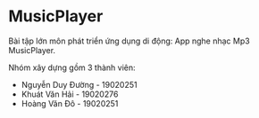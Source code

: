 # MusicPlayer
Bài tập lớn môn phát triển ứng dụng di động: App nghe nhạc Mp3 MusicPlayer.

Nhóm xây dựng gồm 3 thành viên:
  * Nguyễn Duy Đường - 19020251
  * Khuát Văn Hải - 19020276
  * Hoàng Văn Đô - 19020251

